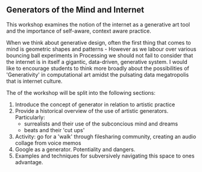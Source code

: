 ## Generators of the Mind and Internet

This workshop examines the notion of the internet as a generative art tool
and the importance of self-aware, context aware practice.

When we think about generative design, often the first thing that comes to mind is geometric shapes and patterns - However as we labour over various bouncing ball experiments in Processing we should not fail to consider that the internet is in itself a gigantic, data-driven, generative system. I would like to encourage students to think more broadly about the possibilities of 'Generativity' in computational art amidst the pulsating data megatropolis that is internet culture.

The of the workshop will be split into the following sections:
1. Introduce the concept of generator in relation to artistic practice
2. Provide a historical overview of the use of artistic generators. Particularly:
    - surrealists and their use of the subconcious mind and dreams
    - beats and their 'cut ups'
3. Activity: go for a 'walk' through filesharing community, creating an audio collage
from voice memos
4. Google as a generator. Potentiality and dangers.
5. Examples and techniques for subversively navigating this space to ones advantage.

